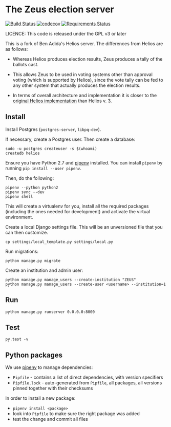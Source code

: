 # The Zeus election server

[![Build Status](https://travis-ci.org/pwmarcz/zeus.svg?branch=master)](https://travis-ci.org/pwmarcz/zeus)
[![codecov](https://codecov.io/gh/pwmarcz/zeus/branch/master/graph/badge.svg)](https://codecov.io/gh/pwmarcz/zeus)
[![Requirements Status](https://requires.io/github/pwmarcz/zeus/requirements.svg?branch=master)](https://requires.io/github/pwmarcz/zeus/requirements/?branch=master)

LICENCE: This code is released under the GPL v3 or later

This is a fork of Ben Adida's Helios server. The differences from Helios are as follows:

* Whereas Helios produces election results, Zeus produces a tally of the ballots cast.

* This allows Zeus to be used in voting systems other than approval voting (which is supported
  by Helios), since the vote tally can be fed to any other system that actually produces the
  election results.

* In terms of overall architecture and implementation it is closer to the [original Helios
  implementation](http://static.usenix.org/events/sec08/tech/full_papers/adida/adida.pdf) than Helios v. 3.


## Install

Install Postgres (`postgres-server`, `libpq-dev`).

If necessary, create a Postgres user. Then create a database:

    sudo -u postgres createuser -s $(whoami)
    createdb helios

Ensure you have Python 2.7 and [pipenv](https://docs.pipenv.org/)
installed. You can install `pipenv` by running `pip install --user pipenv`.

Then, do the following:

    pipenv --python python2
    pipenv sync --dev
    pipenv shell

This will create a virtualenv for you, install all the required packages
(including the ones needed for development) and activate the virtual
environment.

Create a local Django settings file. This will be an unversioned file that you
can then customize.

    cp settings/local_template.py settings/local.py

Run migrations:

    python manage.py migrate

Create an institution and admin user:

    python manage.py manage_users --create-institution "ZEUS"
    python manage.py manage_users --create-user <username> --institution=1

## Run

    python manage.py runserver 0.0.0.0:8000

## Test

    py.test -v

## Python packages

We use [pipenv](https://docs.pipenv.org/) to manage dependencies:

- `Pipfile` - contains a list of direct dependencies, with version specifiers
- `Pipfile.lock` - auto-generated from `Pipfile`, all packages, all
  versions pinned together with their checksums

In order to install a new package:

- `pipenv install <package>`
- look into `Pipfile` to make sure the right package was added
- test the change and commit all files
